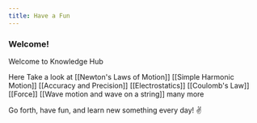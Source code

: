 ```yaml
---
title: Have a Fun
---
```


### Welcome!
Welcome to Knowledge Hub 

Here Take a look at [[Newton's Laws of Motion]] [[Simple Harmonic Motion]]
						[[Accuracy and Precision]]
						[[Electrostatics]]
						[[Coulomb's Law]]
						[[Force]]
						[[Wave motion and wave on a string]]
many more

Go forth, have fun, and learn new something every day! ✌️
